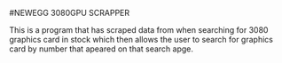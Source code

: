 #NEWEGG 3080GPU SCRAPPER

This is a program that has scraped data from when searching
for 3080 graphics card in stock which then allows the user to
search for graphics card by number that apeared on that search apge.


